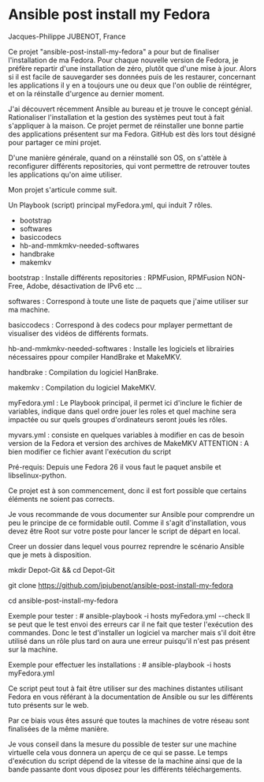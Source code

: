 # Ansible post install my Fedora
Jacques-Philippe JUBENOT, France

Ce projet "ansible-post-install-my-fedora" a pour but de finaliser l'installation de ma Fedora.
Pour chaque nouvelle version de Fedora, je préfère repartir d'une installation de zéro, plutôt que d'une mise à jour.
Alors si il est facile de sauvegarder ses données puis de les restaurer, concernant les applications il y en a toujours
une ou deux que l'on oublie de réintégrer, et on la réinstalle d'urgence au dernier moment.

J'ai découvert récemment Ansible au bureau et je trouve le concept génial.
Rationaliser l'installation et la gestion des systèmes peut tout à fait s'appliquer à la maison.
Ce projet permet de réinstaller une bonne partie des applications présentent sur ma Fedora.
GitHub est dès lors tout désigné pour partager ce mini projet.

D'une manière générale, quand on a réinstallé son OS, on s'attèle à reconfigurer différents repositories, qui vont permettre de
retrouver toutes les applications qu'on aime utiliser.

Mon projet s'articule comme suit.

Un Playbook (script) principal myFedora.yml, qui induit 7 rôles.
- bootstrap
- softwares
- basiccodecs
- hb-and-mmkmkv-needed-softwares
- handbrake
- makemkv

bootstrap		               : Installe différents repositories : RPMFusion, RPMFusion NON-Free, Adobe, désactivation de IPv6 etc ...

softwares		               : Correspond à toute une liste de paquets que j'aime utiliser sur ma machine.

basiccodecs		               : Correspond à des codecs pour mplayer permettant de visualiser des vidéos de différents formats.

hb-and-mmkmkv-needed-softwares : Installe les logiciels et librairies nécessaires ppour compiler HandBrake et MakeMKV.

handbrake                      : Compilation du logiciel HanBrake.

makemkv                        : Compilation du logiciel MakeMKV.

myFedora.yml                   : Le Playbook principal, il permet ici d'inclure le fichier de variables, indique dans quel ordre jouer les roles et
                                 quel machine sera impactée ou sur quels groupes d'ordinateurs seront joués les rôles.

myvars.yml                     : consiste en quelques variables à modifier en cas de besoin
                                 version de la Fedora et version des archives de MakeMKV
                                 ATTENTION : A bien modifier ce fichier avant l'exécution du script


Pré-requis:
Depuis une Fedora 26 il vous faut le paquet ansbile et libselinux-python.

Ce projet est à son commencement, donc il est fort possible que certains éléments ne soient pas corrects.

Je vous recommande de vous documenter sur Ansible pour comprendre un peu le principe de ce formidable outil.
Comme il s'agit d'installation, vous devez être Root sur votre poste pour lancer le script de départ en local.

Creer un dossier dans lequel vous pourrez reprendre le scénario Ansible que je mets à disposition.

mkdir Depot-Git && cd Depot-Git

git clone https://github.com/jpjubenot/ansible-post-install-my-fedora

cd ansible-post-install-my-fedora

Exemple pour tester : # ansible-playbook -i hosts myFedora.yml --check
Il se peut que le test envoi des erreurs car il ne fait que tester l'exécution des commandes.
Donc le test d'installer un logiciel va marcher mais s'il doit être utilisé dans un rôle plus tard on aura une erreur puisqu'il n'est pas présent sur la machine.

Exemple pour effectuer les installations : # ansible-playbook  -i hosts myFedora.yml

Ce script peut tout à fait être utiliser sur des machines distantes utilisant Fedora en vous référant à la documentation de Ansible
ou sur les différents tuto présents sur le web.

Par ce biais vous êtes assuré que toutes la machines de votre réseau sont finalisées de la même manière.

Je vous conseil dans la mesure du possible de tester sur une machine virtuelle cela vous donnera un aperçu de ce qui se passe.
Le temps d'exécution du script dépend de la vitesse de la machine ainsi que de la bande passante dont vous diposez pour les différents téléchargements.
